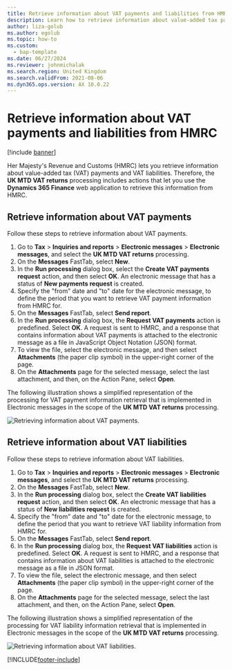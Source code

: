 ```yaml
---
title: Retrieve information about VAT payments and liabilities from HMRC
description: Learn how to retrieve information about value-added tax payments and liabilities from the Making Tax Digital of Her Majesty's Revenue and Customs (HMRC).
author: liza-golub
ms.author: egolub
ms.topic: how-to
ms.custom: 
  - bap-template
ms.date: 06/27/2024
ms.reviewer: johnmichalak
ms.search.region: United Kingdom
ms.search.validFrom: 2021-08-06
ms.dyn365.ops.version: AX 10.0.22
---
```


# Retrieve information about VAT payments and liabilities from HMRC

[!include [banner](../../includes/banner.md)]

Her Majesty's Revenue and Customs (HMRC) lets you retrieve information about value-added tax (VAT) payments and VAT liabilities. Therefore, the **UK MTD VAT returns** processing includes actions that let you use the **Dynamics 365 Finance** web application to retrieve this information from HMRC.

## Retrieve information about VAT payments

Follow these steps to retrieve information about VAT payments.

1. Go to **Tax** \> **Inquiries and reports** \> **Electronic messages** \> **Electronic messages**, and select the **UK MTD VAT returns** processing.
2. On the **Messages** FastTab, select **New**.
3. In the **Run processing** dialog box, select the **Create VAT payments request** action, and then select **OK**. An electronic message that has a status of **New payments request** is created.
4. Specify the "from" date and "to" date for the electronic message, to define the period that you want to retrieve VAT payment information from HMRC for.
5. On the **Messages** FastTab, select **Send report**.
6. In the **Run processing** dialog box, the **Request VAT payments** action is predefined. Select **OK**. A request is sent to HMRC, and a response that contains information about VAT payments is attached to the electronic message as a file in JavaScript Object Notation (JSON) format.
7. To view the file, select the electronic message, and then select **Attachments** (the paper clip symbol) in the upper-right corner of the page.
8. On the **Attachments** page for the selected message, select the last attachment, and then, on the Action Pane, select **Open**.

The following illustration shows a simplified representation of the processing for VAT payment information retrieval that is implemented in Electronic messages in the scope of the **UK MTD VAT returns** processing.

![Retrieving information about VAT payments.](../media/uk-mtd-payment-schema.png)

## Retrieve information about VAT liabilities

Follow these steps to retrieve information about VAT liabilities.

1. Go to **Tax** \> **Inquiries and reports** \> **Electronic messages** \> **Electronic messages**, and select the **UK MTD VAT returns** processing.
2. On the **Messages** FastTab, select **New**.
3. In the **Run processing** dialog box, select the **Create VAT liabilities request** action, and then select **OK**. An electronic message that has a status of **New liabilities request** is created.
4. Specify the "from" date and "to" date for the electronic message, to define the period that you want to retrieve VAT liability information from HMRC for.
5. On the **Messages** FastTab, select **Send report**.
6. In the **Run processing** dialog box, the **Request VAT liabilities** action is predefined. Select **OK**. A request is sent to HMRC, and a response that contains information about VAT liabilities is attached to the electronic message as a file in JSON format.
7. To view the file, select the electronic message, and then select **Attachments** (the paper clip symbol) in the upper-right corner of the page.
8. On the **Attachments** page for the selected message, select the last attachment, and then, on the Action Pane, select **Open**.

The following illustration shows a simplified representation of the processing for VAT liability information retrieval that is implemented in Electronic messages in the scope of the **UK MTD VAT returns** processing.

![Retrieving information about VAT liabilities.](../media/uk-mtd-liabilities-schema.png)

[!INCLUDE[footer-include](../../../includes/footer-banner.md)]

